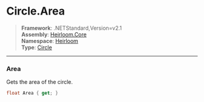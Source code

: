 # Circle.Area

> **Framework**: .NETStandard,Version=v2.1  
> **Assembly**: [Heirloom.Core][0]  
> **Namespace**: [Heirloom][0]  
> **Type**: [Circle][1]  

--------------------------------------------------------------------------------

### Area

Gets the area of the circle.

```cs
float Area { get; }
```

[0]: ../Heirloom.Core.md
[1]: Heirloom.Circle.md
